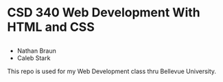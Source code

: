 # CSD 340 Web Development With HTML and CSS
##
* Nathan Braun
* Caleb Stark

This repo is used for my Web Development class thru Bellevue University.
